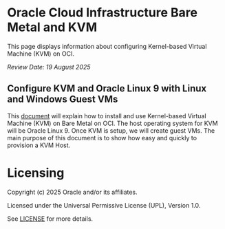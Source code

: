 # Oracle Cloud Infrastructure Bare Metal and KVM
This page displays information about configuring Kernel-based Virtual Machine (KVM) on OCI.

<i> Review Date: 19 August 2025</i>

## Configure KVM and Oracle Linux 9 with Linux and Windows Guest VMs
This [document](https://github.com/mariusscholtz/Oracle-Cloud-Infrastructure-resources/blob/main/KVM/KVM-ol9-readme-v1.1e.pdf) will explain how to install and use Kernel-based Virtual Machine (KVM) on Bare Metal on OCI. The host operating system for KVM will be Oracle Linux 9. Once KVM is setup, we will create guest VMs.
The main purpose of this document is to show how easy and quickly to provision a KVM Host.

# Licensing
Copyright (c) 2025 Oracle and/or its affiliates.

Licensed under the Universal Permissive License (UPL), Version 1.0.

See [LICENSE](https://github.com/oracle-devrel/technology-engineering/blob/main/LICENSE) for more details.
